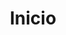 ---
#
# Use the widgets beneath and the content will be
# inserted automagically in the webpage. To make
# this work, you have to use › layout: frontpage
#
layout: frontpage
title: "Inicio"
description: "Experimenta las telecomunicaciones"
#
# Use the call for action to show a button on the frontpage
#
# To make internal links, just use a permalink like this
# url: /getting-started/
#
# To style the button in different colors, use no value
# to use the main color or success, alert or secondary.
# To change colors see sass/_01_settings_colors.scss
#

widget1:
  title: "Comunicaciones clasicas"
  url: 'http://carmenguidet.github.io/conoce/comunicaciones'
  image: http://carmenguidet.github.io/images/comunicaciones.jpg 
  text: 'Aqui descubriras que es lo que nos perimite comunicarnos a largas distancias.'
widget2:
  title: "Electronica"
  url: 'http://carmenguidet.github.io/conoce/electronica'
  image: http://carmenguidet.github.io/images/electronica.jpg
  text: 'Nos permite crear ciudades inteligentes, robots y MUCHO MÁS.'
widget3:
  title: "Telematica"
  url: 'http://carmenguidet.github.io/conoce/redes'
  image: http://carmenguidet.github.io/images/telematica.jpg
  text: 'Nos permite mantenernos seguros en la red.'
widget4:
  title: "Multimedia"
  url: 'http://carmenguidet.github.io/conoce/multimedia'
  image: http://carmenguidet.github.io/images/multimedia.jpg
  text: 'Realidad aumentada, inteligencia artificial.'


callforaction:
  url1: http://carmenguidet.github.io/experimenta/casa
  text1: Experimenta y crea desde casa 
  style1: alert
  url2: http://carmenguidet.github.io/experimenta/profesorado
  text2: Para profesorado
  style2: alert

permalink: /index.html

#
# This is a nasty hack to make the navigation highlight
# this page as active in the topbar navigation
#
homepage: true

--- 
